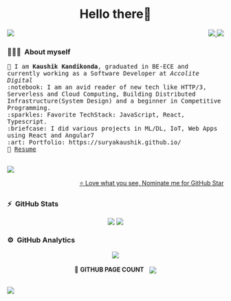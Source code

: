<h1 align="center">Hello there👋 </h1>

<p align="right">
    <a> <img align="left" src="https://komarev.com/ghpvc/?username=suryakaushik&label=Profile%20views&color=0e75b6&style=flat" /> </a>
    <a href="https://www.linkedin.com/surya-kaushik/">
        <img src="https://img.shields.io/badge/-Surya%20Kaushik-blue?style=flat-square&logo=Linkedin&logoColor=white"/>
    </a>
    <a href="mailto:klsskaushik718@gmail.com">
        <img src="https://img.shields.io/badge/-klsskaushik718@gmail.com-c14438?style=flat-square&logo=Gmail&logoColor=white"/>
    </a>
</p>

<!--ABOUT ME CODE-->
### 👨🏻‍💻 &nbsp;**About myself**<br>
<samp>
🌱 I am <b>Kaushik Kandikonda</b>, graduated in BE-ECE and currently working as a Software Developer at <i>Accolite Digital</i><br>
:notebook: I am an avid reader of new tech like HTTP/3, Serverless and Cloud Computing, Building Distributed Infrastructure(System Design) and a beginner in Competitive Programming.<br>
:sparkles: Favorite TechStack: JavaScript, React, Typescript. <br>
:briefcase: I did various projects in ML/DL, IoT, Web Apps using React and Angular7<br>
:art: Portfolio: https://suryakaushik.github.io/<br>
📝 <a href="https://drive.google.com/file/d/1RH3smHEAM59p6gCJ1A4s8y0oDe5JRB-b/view?usp=sharing">Resume</a> <br>
</samp>

<br>
<p align="left"> <a href="https://github.com/ryo-ma/github-profile-trophy"><img src="https://github-profile-trophy.vercel.app/?username=suryakaushik" /></a> </p>

<!--NOMINATION FOR STAR GIT LINK CODE-->
<p align="right"><a href="https://stars.github.com/nominate/">⭐ Love what you see, Nominate me for GitHub Star</a></p>

<!-- <img align="left" src="https://github-readme-stats.vercel.app/api?username=suryakaushik&show_icons=true&theme=radical" alt="SuryaKaushik" /> -->
### :zap:  &nbsp;GitHub Stats
<p align="center">
    <!-- GITHUB STATISTICS -->
    <a> <img src="https://github-readme-stats.vercel.app/api?username=suryakaushik&show_icons=true&hide_border=false&align=center&theme=algolia&langs_count=8"/> </a>
    <!--  TOP LANGUAGES STATISTICS -->
    <a> <img src="https://github-readme-stats.vercel.app/api/top-langs/?username=suryakaushik&theme=algolia&include_all_commits=true&count_private=true&show_icons=true&hide_border=false&align=right"/> </a>
</p>

### ⚙️ &nbsp;GitHub Analytics
<p align="center">
    <!--  CONTRIBUTION AND STREAK BLOCK -->
    <a href="https://git.io/streak-stats">
        <img align="center" src="https://github-readme-streak-stats.herokuapp.com/?user=suryakaushik&currStreakNum=2FD3EB&fire=pink&sideLabels=F00&theme=nightowl&align=center"/>
    </a>
    <br><br>
    <!--  PROFILE VIEWS -->
    <a>
        📶 <b>GITHUB PAGE COUNT<b> &nbsp;&nbsp; <img align="center" src="https://profile-counter.glitch.me/suryakaushik/count.svg?align=center"/>
    </a>
</p>
<br>
<!-- ACTIVITY GRAPH TRACKER -->
<a>
    <img src="https://activity-graph.herokuapp.com/graph?username=suryakaushik&theme=react-dark&align=center"/>
</a>

<!-- ![My github stats](https://github-readme-stats.vercel.app/api?username=suryakaushik&show_icons=true&title_color=fff&icon_color=79ff97&text_color=9f9f9f&bg_color=151515&count_private=true&width=40%&align=left)
<center><img src="https://logimp.files.wordpress.com/2019/01/viral-p-1.gif?w=736&zoom=2" align="right" width="30%"></center>
 -->
